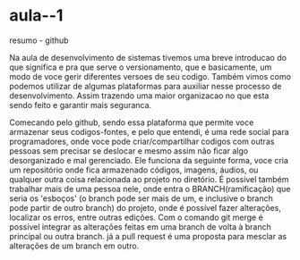 # aula--1
resumo - github

Na aula de desenvolvimento de sistemas tivemos uma breve introducao do que significa e pra que serve o versionamento, que e basicamente, um modo de voce gerir diferentes versoes de seu codigo. Também vimos como podemos utilizar de algumas plataformas para auxiliar nesse processo de desenvolvimento. Assim trazendo uma maior organizacao no que esta sendo feito e garantir mais seguranca. 

Comecando pelo github, sendo essa plataforma que permite voce armazenar seus codigos-fontes, e pelo que entendi, é uma rede social para programadores, onde voce pode criar/compartilhar codigos com outras pessoas sem precisar se deslocar e mesmo assim não ficar algo desorganizado e mal gerenciado. Ele funciona da seguinte forma, voce cria um repositório onde fica armazenado códigos, imagens, áudios, ou qualquer outra coisa relacionada ao projeto no diretório. É possivel também trabalhar mais de uma pessoa nele, onde entra o BRANCH(ramificação) que seria os 'esboços' (o branch pode ser mais de um, e inclusive o branch pode partir de outro branch) do projeto, onde é possível fazer alterações, localizar os erros, entre outras edições. Com o comando git merge é possivel integrar as alterações feitas em uma branch de volta à branch principal ou outra branch. já a pull request é uma proposta para mesclar as alterações de um branch em outro.


